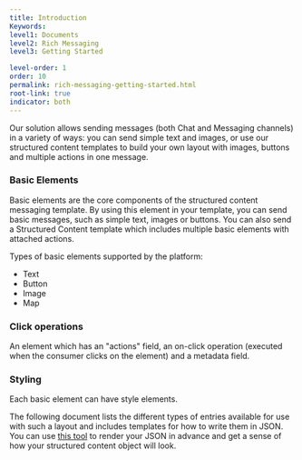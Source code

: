 ```yaml
---
title: Introduction
Keywords:
level1: Documents
level2: Rich Messaging
level3: Getting Started

level-order: 1
order: 10
permalink: rich-messaging-getting-started.html
root-link: true
indicator: both
---
```


Our solution allows sending messages (both Chat and Messaging channels) in a variety of ways: you can send simple text and images, or use our structured content templates to build your own layout with images, buttons and multiple actions in one message.

### Basic Elements
Basic elements are the core components of the structured content messaging template.
By using this element in your template, you can send basic messages, such as simple text, images or buttons.
You can also send a Structured Content template which includes multiple basic elements with attached actions.

Types of basic elements supported by the platform:

* Text
* Button
* Image
* Map

### Click operations
An element which has an "actions" field, an on-click operation (executed when the consumer clicks on the element) and a metadata field.

### Styling
Each basic element can have style elements.



The following document lists the different types of entries available for use with such a layout and includes templates for how to write them in JSON.
You can use [this tool](https://livepersoninc.github.io/json-pollock/editor/) to render your JSON in advance and get a sense of how your structured content object will look.
